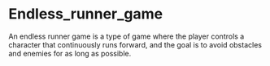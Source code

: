 # Endless_runner_game
An endless runner game is a type of game where the player controls a character that continuously runs forward, and the goal is to avoid obstacles and enemies for as long as possible. 

